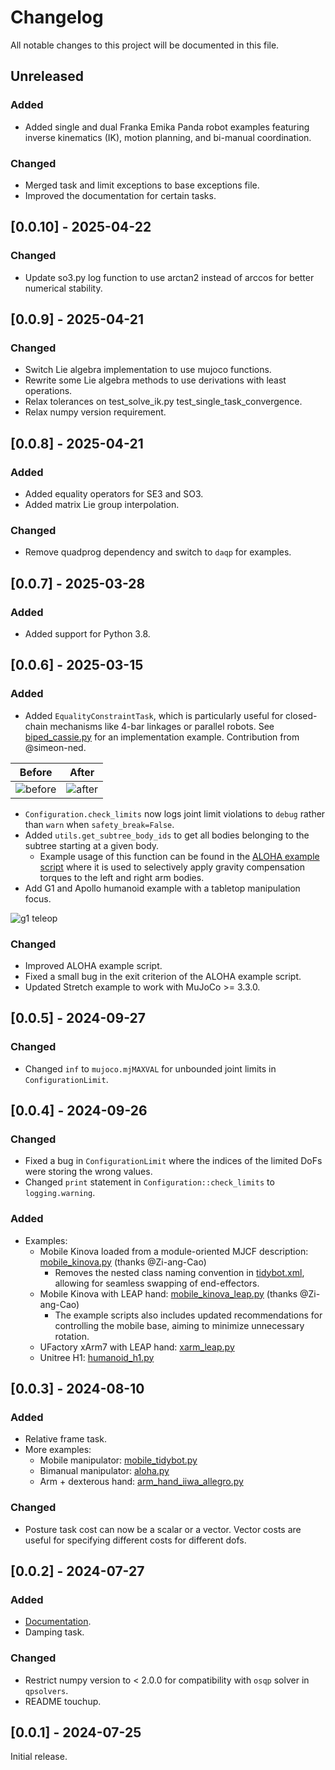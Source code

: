 # Changelog

All notable changes to this project will be documented in this file.

## Unreleased

### Added

- Added single and dual Franka Emika Panda robot examples featuring inverse kinematics (IK), motion planning, and bi-manual coordination.

### Changed

- Merged task and limit exceptions to base exceptions file.
- Improved the documentation for certain tasks.

## [0.0.10] - 2025-04-22

### Changed

- Update so3.py log function to use arctan2 instead of arccos for better numerical stability.

## [0.0.9] - 2025-04-21

### Changed

- Switch Lie algebra implementation to use mujoco functions.
- Rewrite some Lie algebra methods to use derivations with least operations.
- Relax tolerances on test_solve_ik.py test_single_task_convergence.
- Relax numpy version requirement.

## [0.0.8] - 2025-04-21

### Added

- Added equality operators for SE3 and SO3.
- Added matrix Lie group interpolation.

### Changed

- Remove quadprog dependency and switch to `daqp` for examples.

## [0.0.7] - 2025-03-28

### Added

- Added support for Python 3.8.

## [0.0.6] - 2025-03-15

### Added

- Added `EqualityConstraintTask`, which is particularly useful for closed-chain mechanisms like 4-bar linkages or parallel robots. See [biped_cassie.py](examples/biped_cassie.py) for an implementation example. Contribution from @simeon-ned.

| Before | After |
|--------|-------|
| ![before](https://github.com/kevinzakka/mink/blob/assets/equality_before.gif?raw=true) | ![after](https://github.com/kevinzakka/mink/blob/assets/equality_after.gif?raw=true) |

- `Configuration.check_limits` now logs joint limit violations to `debug` rather than `warn` when `safety_break=False`.
- Added `utils.get_subtree_body_ids` to get all bodies belonging to the subtree starting at a given body.
  - Example usage of this function can be found in the [ALOHA example script](examples/arm_aloha.py) where it is used to selectively apply gravity compensation torques to the left and right arm bodies.
- Add G1 and Apollo humanoid example with a tabletop manipulation focus.

![g1 teleop](https://github.com/kevinzakka/mink/blob/assets/g1_teleop.gif?raw=true)

### Changed

- Improved ALOHA example script.
- Fixed a small bug in the exit criterion of the ALOHA example script.
- Updated Stretch example to work with MuJoCo >= 3.3.0.

## [0.0.5] - 2024-09-27

### Changed

- Changed `inf` to `mujoco.mjMAXVAL` for unbounded joint limits in `ConfigurationLimit`.

## [0.0.4] - 2024-09-26

### Changed

- Fixed a bug in `ConfigurationLimit` where the indices of the limited DoFs were storing the wrong values.
- Changed `print` statement in `Configuration::check_limits` to `logging.warning`.

### Added

- Examples:
    - Mobile Kinova loaded from a module-oriented MJCF description: [mobile_kinova.py](examples/mobile_kinova.py) (thanks @Zi-ang-Cao)
        - Removes the nested class naming convention in [tidybot.xml](tidybot.xml), allowing for seamless swapping of end-effectors.
    - Mobile Kinova with LEAP hand: [mobile_kinova_leap.py](examples/mobile_kinova_leap.py) (thanks @Zi-ang-Cao)
        - The example scripts also includes updated recommendations for controlling the mobile base, aiming to minimize unnecessary rotation.
    - UFactory xArm7 with LEAP hand: [xarm_leap.py](examples/arm_hand_xarm_leap.py)
    - Unitree H1: [humanoid_h1.py](examples/humanoid_h1.py)

## [0.0.3] - 2024-08-10

### Added

- Relative frame task.
- More examples:
    - Mobile manipulator: [mobile_tidybot.py](examples/mobile_tidybot.py)
    - Bimanual manipulator: [aloha.py](examples/arm_aloha.py)
    - Arm + dexterous hand: [arm_hand_iiwa_allegro.py](examples/arm_hand_iiwa_allegro.py)

### Changed

- Posture task cost can now be a scalar or a vector. Vector costs are useful for specifying different costs for different dofs.

## [0.0.2] - 2024-07-27

### Added

- [Documentation](https://kevinzakka.github.io/mink/).
- Damping task.

### Changed

- Restrict numpy version to < 2.0.0 for compatibility with `osqp` solver in `qpsolvers`.
- README touchup.

## [0.0.1] - 2024-07-25

Initial release.
